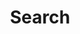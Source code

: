 ---
title: "Search"
layout: "search" # This line is crucial! It tells Hugo to use layouts/search/list.html
---
